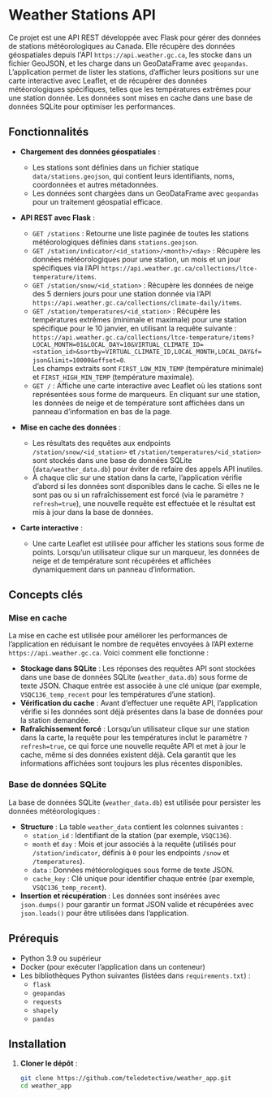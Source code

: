# Weather Stations API

Ce projet est une API REST développée avec Flask pour gérer des données de stations météorologiques au Canada. Elle récupère des données géospatiales depuis l'API `https://api.weather.gc.ca`, les stocke dans un fichier GeoJSON, et les charge dans un GeoDataFrame avec `geopandas`. L’application permet de lister les stations, d’afficher leurs positions sur une carte interactive avec Leaflet, et de récupérer des données météorologiques spécifiques, telles que les températures extrêmes pour une station donnée. Les données sont mises en cache dans une base de données SQLite pour optimiser les performances.

## Fonctionnalités

- **Chargement des données géospatiales** :
  - Les stations sont définies dans un fichier statique `data/stations.geojson`, qui contient leurs identifiants, noms, coordonnées et autres métadonnées.
  - Les données sont chargées dans un GeoDataFrame avec `geopandas` pour un traitement géospatial efficace.

- **API REST avec Flask** :
  - `GET /stations` : Retourne une liste paginée de toutes les stations météorologiques définies dans `stations.geojson`.
  - `GET /station/indicator/<id_station>/<month>/<day>` : Récupère les données météorologiques pour une station, un mois et un jour spécifiques via l’API `https://api.weather.gc.ca/collections/ltce-temperature/items`.
  - `GET /station/snow/<id_station>` : Récupère les données de neige des 5 derniers jours pour une station donnée via l’API `https://api.weather.gc.ca/collections/climate-daily/items`.
  - `GET /station/temperatures/<id_station>` : Récupère les températures extrêmes (minimale et maximale) pour une station spécifique pour le 10 janvier, en utilisant la requête suivante :  
    `https://api.weather.gc.ca/collections/ltce-temperature/items?LOCAL_MONTH=01&LOCAL_DAY=10&VIRTUAL_CLIMATE_ID=<station_id>&sortby=VIRTUAL_CLIMATE_ID,LOCAL_MONTH,LOCAL_DAY&f=json&limit=10000&offset=0`.  
    Les champs extraits sont `FIRST_LOW_MIN_TEMP` (température minimale) et `FIRST_HIGH_MIN_TEMP` (température maximale).
  - `GET /` : Affiche une carte interactive avec Leaflet où les stations sont représentées sous forme de marqueurs. En cliquant sur une station, les données de neige et de température sont affichées dans un panneau d’information en bas de la page.

- **Mise en cache des données** :
  - Les résultats des requêtes aux endpoints `/station/snow/<id_station>` et `/station/temperatures/<id_station>` sont stockés dans une base de données SQLite (`data/weather_data.db`) pour éviter de refaire des appels API inutiles.
  - À chaque clic sur une station dans la carte, l’application vérifie d’abord si les données sont disponibles dans le cache. Si elles ne le sont pas ou si un rafraîchissement est forcé (via le paramètre `?refresh=true`), une nouvelle requête est effectuée et le résultat est mis à jour dans la base de données.

- **Carte interactive** :
  - Une carte Leaflet est utilisée pour afficher les stations sous forme de points. Lorsqu’un utilisateur clique sur un marqueur, les données de neige et de température sont récupérées et affichées dynamiquement dans un panneau d’information.

## Concepts clés

### Mise en cache
La mise en cache est utilisée pour améliorer les performances de l’application en réduisant le nombre de requêtes envoyées à l’API externe `https://api.weather.gc.ca`. Voici comment elle fonctionne :
- **Stockage dans SQLite** : Les réponses des requêtes API sont stockées dans une base de données SQLite (`weather_data.db`) sous forme de texte JSON. Chaque entrée est associée à une clé unique (par exemple, `VSQC136_temp_recent` pour les températures d’une station).
- **Vérification du cache** : Avant d’effectuer une requête API, l’application vérifie si les données sont déjà présentes dans la base de données pour la station demandée.
- **Rafraîchissement forcé** : Lorsqu’un utilisateur clique sur une station dans la carte, la requête pour les températures inclut le paramètre `?refresh=true`, ce qui force une nouvelle requête API et met à jour le cache, même si des données existent déjà. Cela garantit que les informations affichées sont toujours les plus récentes disponibles.

### Base de données SQLite
La base de données SQLite (`weather_data.db`) est utilisée pour persister les données météorologiques :
- **Structure** : La table `weather_data` contient les colonnes suivantes :
  - `station_id` : Identifiant de la station (par exemple, `VSQC136`).
  - `month` et `day` : Mois et jour associés à la requête (utilisés pour `/station/indicator`, définis à `0` pour les endpoints `/snow` et `/temperatures`).
  - `data` : Données météorologiques sous forme de texte JSON.
  - `cache_key` : Clé unique pour identifier chaque entrée (par exemple, `VSQC136_temp_recent`).
- **Insertion et récupération** : Les données sont insérées avec `json.dumps()` pour garantir un format JSON valide et récupérées avec `json.loads()` pour être utilisées dans l’application.

## Prérequis

- Python 3.9 ou supérieur
- Docker (pour exécuter l’application dans un conteneur)
- Les bibliothèques Python suivantes (listées dans `requirements.txt`) :
  - `flask`
  - `geopandas`
  - `requests`
  - `shapely`
  - `pandas`

## Installation

1. **Cloner le dépôt** :
   ```bash
   git clone https://github.com/teledetective/weather_app.git
   cd weather_app